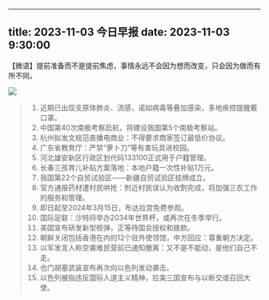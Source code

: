 
---
title: 2023-11-03 今日早报
date: 2023-11-03 9:30:00
---
      
【微语】提前准备而不是提前焦虑，事情永远不会因为想而改变，只会因为做而有所不同。


![](https://cxqrk.github.io/bingHtml/images/2023/11/03.jpg)



> 1. 近期已出现支原体肺炎、流感，诺如病毒等叠加感染，多地疾控提醒戴口罩。
> 2. 中国第40次南极考察启航，将建设我国第5个南极考察站。
> 3. 杭州拟发文规范直播电商业：不得要求商家签订最低价协议。
> 4. 广东省教育厅：严禁“萝卜刀”等有害玩具进校园。
> 5. 河北雄安新区行政区划代码133100正式用于户籍管理。
> 6. 长春三孩育儿补贴方案落地：本地户籍一次性补贴1万元。
> 7. 我国第22个自贸试验区——新疆自贸试验区挂牌成立。
> 8. 官方通报药材遭村民哄抢：附近村民误认为收割完成，将加强三农工作的服务和管理。
> 9. 即日起至2024年3月15日，布达拉宫免费参观。
> 10. 国际足联：沙特将举办2034年世界杯，或再次在冬季举行。
> 11. 美国宣布研发新型核弹，正等待国会授权和拨款。
> 12. 朝鲜关闭包括香港在内的12个驻外使领馆，中方回应：尊重朝方决定。
> 13. 以军发言人称空袭难民营前已通知撤离：又不是不能动，是他们自己不走。
> 14. 也门胡塞武装宣布再次向以色列发动袭击。
> 15. 以色列被指违反国际人道主义精神，拉美三国宣布与以断交或召回大使。
            
          